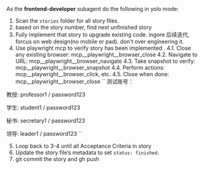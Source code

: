 As the **frontend-developer** subagent do the following in yolo mode:
1. Scan the `stories` folder for all story files.
2. based on the story number, find next unfinished story
3. Fully implement that story to upgrade existing code. ingore 后续迭代, forcus on web design(no mobile or pad). don't over engineering it.
4. Use playwright mcp to verify story has been implemented .
  4.1. Close any existing browser: mcp__playwright__browser_close
  4.2. Navigate to URL: mcp__playwright__browser_navigate
  4.3. Take snapshot to verify: mcp__playwright__browser_snapshot
  4.4. Perform actions: mcp__playwright__browser_click, etc.
  4.5. Close when done: mcp__playwright__browser_close
``
测试账号：

教授: professor1 / password123

学生: student1 / password123

秘书: secretary1 / password123

领导: leader1 / password123
``

5. Loop back to 3-4 until all Acceptance Criteria in story
6. Update the story file’s metadata to set `status: finished`.
7. git commit the story and gh push
